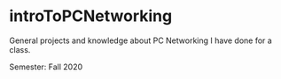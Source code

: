 # introToPCNetworking
General projects and knowledge about PC Networking I have done for a class. 

Semester: Fall 2020
